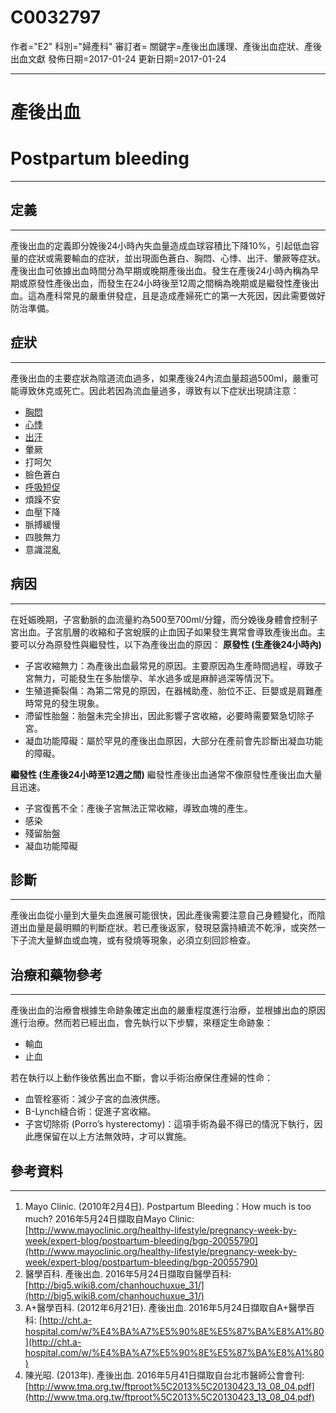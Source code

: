 # C0032797
作者="E2"
科別="婦產科"
審訂者=
關鍵字=產後出血護理、產後出血症狀、產後出血文獻
發佈日期=2017-01-24
更新日期=2017-01-24

----------
# 產後出血 
# Postpartum bleeding
----------
## 定義
----------

產後出血的定義即分娩後24小時內失血量造成血球容積比下降10%，引起低血容量的症狀或需要輸血的症狀，並出現面色蒼白、胸悶、心悸、出汗、暈厥等症狀。產後出血可依據出血時間分為早期或晚期產後出血。發生在產後24小時內稱為早期或原發性產後出血，而發生在24小時後至12周之間稱為晚期或是繼發性產後出血。這為產科常見的嚴重併發症，且是造成產婦死亡的第一大死因，因此需要做好防治準備。

## 症狀
----------

產後出血的主要症狀為陰道流血過多，如果產後24內流血量超過500ml，嚴重可能導致休克或死亡。因此若因為流血量過多，導致有以下症狀出現請注意：

- [胸悶](C0242073)
- [心悸](C0030252)
- [出汗](C0038990)
- 暈厥
- 打呵欠
- 臉色蒼白
- [呼吸短促](C0013404X)
- 煩躁不安
- 血壓下降
- 脈搏緩慢
- 四肢無力
- 意識混亂
## 病因
----------

在妊娠晚期，子宮動脈的血流量約為500至700ml/分鐘，而分娩後身體會控制子宮出血。子宮肌層的收縮和子宮蛻膜的止血因子如果發生異常會導致產後出血。主要可以分為原發性與繼發性，以下為產後出血的原因：
**原發性 (生產後24小時內)**

- 子宮收縮無力：為產後出血最常見的原因。主要原因為生產時間過程，導致子宮無力，可能發生在多胎懷孕、羊水過多或是麻醉過深等情況下。
- 生殖道撕裂傷：為第二常見的原因，在器械助產、胎位不正、巨嬰或是肩難產時常見的發生現象。
- 滯留性胎盤：胎盤未完全排出，因此影響子宮收縮，必要時需要緊急切除子宮。
- 凝血功能障礙：屬於罕見的產後出血原因，大部分在產前會先診斷出凝血功能的障礙。

**繼發性 (生產後24小時至12週之間)**
繼發性產後出血通常不像原發性產後出血大量且迅速。

- 子宮復舊不全：產後子宮無法正常收縮，導致血塊的產生。
- 感染
- 殘留胎盤
- 凝血功能障礙
## 診斷
----------

產後出血從小量到大量失血進展可能很快，因此產後需要注意自己身體變化，而陰道出血量是最明顯的判斷症狀。若已產後返家，發現惡露持續流不乾淨，或突然一下子流大量鮮血或血塊，或有發燒等現象，必須立刻回診檢查。

## 治療和藥物參考
----------

產後出血的治療會根據生命跡象確定出血的嚴重程度進行治療，並根據出血的原因進行治療。然而若已經出血，會先執行以下步驟，來穩定生命跡象：

- 輸血
- 止血

若在執行以上動作後依舊出血不斷，會以手術治療保住產婦的性命：

- 血管栓塞術：減少子宮的血液供應。
- B-Lynch縫合術：促進子宮收縮。
- 子宮切除術 (Porro’s hysterectomy)：這項手術為最不得已的情況下執行，因此應保留在以上方法無效時，才可以實施。
## 參考資料
----------
1. Mayo Clinic. (2010年2月4日). Postpartum Bleeding：How much is too much? 2016年5月24日擷取自Mayo Clinic:
  [http://www.mayoclinic.org/healthy-lifestyle/pregnancy-week-by-week/expert-blog/postpartum-bleeding/bgp-20055790](http://www.mayoclinic.org/healthy-lifestyle/pregnancy-week-by-week/expert-blog/postpartum-bleeding/bgp-20055790)
2. 醫學百科. 產後出血. 2016年5月24日擷取自醫學百科:
  [http://big5.wiki8.com/chanhouchuxue_31/](http://big5.wiki8.com/chanhouchuxue_31/)
3. A+醫學百科. (2012年6月21日). 產後出血. 2016年5月24日擷取自A+醫學百科:
  [http://cht.a-hospital.com/w/%E4%BA%A7%E5%90%8E%E5%87%BA%E8%A1%80](http://cht.a-hospital.com/w/%E4%BA%A7%E5%90%8E%E5%87%BA%E8%A1%80)
4. 陳光昭. (2013年). 產後出血. 2016年5月41日擷取自台北市醫師公會會刊:
  [http://www.tma.org.tw/ftproot%5C2013%5C20130423_13_08_04.pdf](http://www.tma.org.tw/ftproot%5C2013%5C20130423_13_08_04.pdf)

